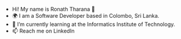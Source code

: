 - Hi! My name is Ronath Tharana 👋
- 🌍 I am a Software Developer based in Colombo, Sri Lanka.
- 🌱 I’m currently learning at the Informatics Institute of Technology.
- 📫 Reach me on LinkedIn
